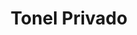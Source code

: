 ---
title: "Tonel Privado"
url: /ciudad-autonoma-de-buenos-aires/tonel-privado-la-pampa/
shop: Wein
---